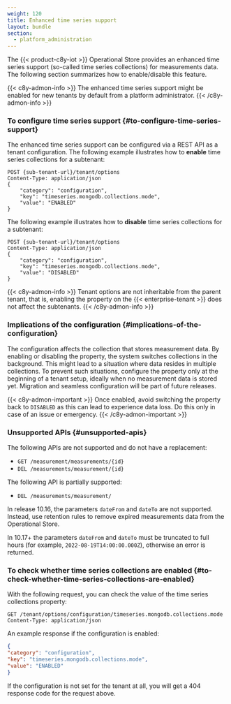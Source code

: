 ```yaml
---
weight: 120
title: Enhanced time series support
layout: bundle
section:
  - platform_administration
---
```


The {{< product-c8y-iot >}} Operational Store provides an enhanced time series support (so-called time series collections) for measurements data. The following section summarizes how to enable/disable this feature.

{{< c8y-admon-info >}}
The enhanced time series support might be enabled for new tenants by default from a platform administrator.
{{< /c8y-admon-info >}}

### To configure time series support {#to-configure-time-series-support}

The enhanced time series support can be configured via a REST API as a tenant configuration.
The following example illustrates how to **enable** time series collections for a subtenant:

```http request
POST {sub-tenant-url}/tenant/options
Content-Type: application/json
{
    "category": "configuration",
    "key": "timeseries.mongodb.collections.mode",
    "value": "ENABLED"
}
```

The following example illustrates how to **disable** time series collections for a subtenant:

```http request
POST {sub-tenant-url}/tenant/options
Content-Type: application/json
{
    "category": "configuration",
    "key": "timeseries.mongodb.collections.mode",
    "value": "DISABLED"
}
```
{{< c8y-admon-info >}}
Tenant options are not inheritable from the parent tenant, that is, enabling the property on the {{< enterprise-tenant >}} does not affect the subtenants.
{{< /c8y-admon-info >}}

### Implications of the configuration {#implications-of-the-configuration}

The configuration affects the collection that stores measurement data.
By enabling or disabling the property, the system switches collections in the background.
This might lead to a situation where data resides in multiple collections.
To prevent such situations, configure the property only at the beginning of a tenant setup, ideally when no measurement data is stored yet.
Migration and seamless configuration will be part of future releases.

{{< c8y-admon-important >}}
Once enabled, avoid switching the property back to `DISABLED` as this can lead to experience data loss. Do this only in case of an issue or emergency.
{{< /c8y-admon-important >}}

### Unsupported APIs {#unsupported-apis}

The following APIs are not supported and do not have a replacement:

* `GET /measurement/measurements/{id}`
* `DEL /measurements/measurement/{id}`

The following API is partially supported:

* `DEL /measurements/measurement/`

In release 10.16, the parameters `dateFrom` and `dateTo` are not supported. Instead, use retention rules to remove expired measurements data from the Operational Store.

In 10.17+ the parameters `dateFrom` and `dateTo` must be truncated to full hours (for example, `2022-08-19T14:00:00.000Z`), otherwise an error is returned.

### To check whether time series collections are enabled {#to-check-whether-time-series-collections-are-enabled}

With the following request, you can check the value of the time series collections property:

```http request
GET /tenant/options/configuration/timeseries.mongodb.collections.mode
Content-Type: application/json
```

An example response if the configuration is enabled:

```JSON
{
"category": "configuration",
"key": "timeseries.mongodb.collections.mode",
"value": "ENABLED"
}
```

If the configuration is not set for the tenant at all, you will get a 404 response code for the request above.

